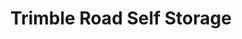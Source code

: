 ---
title: "Trimble Road Self Storage"
url: /mansfield/trimble-road-self-storage/
shop: storage rental
---